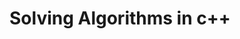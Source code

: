 # Solving Algorithms in c++

<!-- [![Solved.ac Profile](http://mazassumnida.wtf/api/v2/generate_badge?boj=dydgus1052)](https://solved.ac/dydgus1052/) -->

